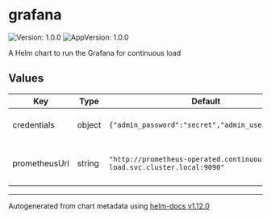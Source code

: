 # grafana

![Version: 1.0.0](https://img.shields.io/badge/Version-1.0.0-informational?style=flat-square) ![AppVersion: 1.0.0](https://img.shields.io/badge/AppVersion-1.0.0-informational?style=flat-square)

A Helm chart to run the Grafana for continuous load

## Values

| Key | Type | Default | Description |
|-----|------|---------|-------------|
| credentials | object | `{"admin_password":"secret","admin_user":"root"}` | The credentials for Grafana |
| prometheusUrl | string | `"http://prometheus-operated.continuous-load.svc.cluster.local:9090"` | The Prometheus to use as a datasource |

----------------------------------------------
Autogenerated from chart metadata using [helm-docs v1.12.0](https://github.com/norwoodj/helm-docs/releases/v1.12.0)
